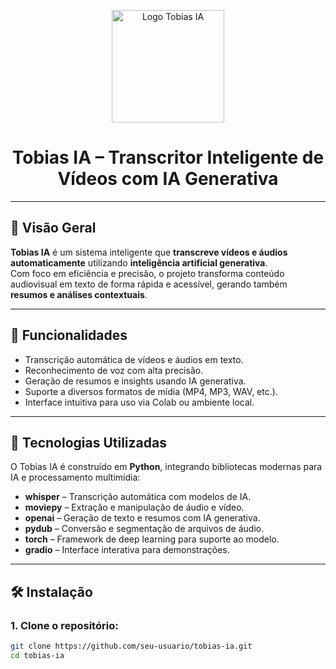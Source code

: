 <p align="center">
  <img src="Gemini_Generated_Image_5wbk6s5wbk6s5wbk.png" alt="Logo Tobias IA" width="180">
</p>

<h1 align="center">Tobias IA – Transcritor Inteligente de Vídeos com IA Generativa</h1>

---

## 🧠 Visão Geral  
**Tobias IA** é um sistema inteligente que **transcreve vídeos e áudios automaticamente** utilizando **inteligência artificial generativa**.  
Com foco em eficiência e precisão, o projeto transforma conteúdo audiovisual em texto de forma rápida e acessível, gerando também **resumos e análises contextuais**.

---

## 🚀 Funcionalidades
- Transcrição automática de vídeos e áudios em texto.  
- Reconhecimento de voz com alta precisão.  
- Geração de resumos e insights usando IA generativa.  
- Suporte a diversos formatos de mídia (MP4, MP3, WAV, etc.).  
- Interface intuitiva para uso via Colab ou ambiente local.  

---

## 🧩 Tecnologias Utilizadas
O Tobias IA é construído em **Python**, integrando bibliotecas modernas para IA e processamento multimídia:

- **whisper** – Transcrição automática com modelos de IA.  
- **moviepy** – Extração e manipulação de áudio e vídeo.  
- **openai** – Geração de texto e resumos com IA generativa.  
- **pydub** – Conversão e segmentação de arquivos de áudio.  
- **torch** – Framework de deep learning para suporte ao modelo.  
- **gradio** – Interface interativa para demonstrações.  

---

## 🛠️ Instalação

### 1. Clone o repositório:
```bash
git clone https://github.com/seu-usuario/tobias-ia.git
cd tobias-ia
